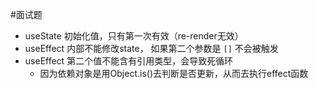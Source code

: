 #面试题 

- useState 初始化值，只有第一次有效（re-render无效）
- useEffect 内部不能修改state， 如果第二个参数是 `[]` 不会被触发
- useEffect 第二个值不能含有引用类型，会导致死循环
	- 因为依赖对象是用Object.is()去判断是否更新，从而去执行effect函数